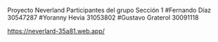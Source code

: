 Proyecto Neverland
Participantes del grupo
Sección 1
#Fernando Díaz 30547287
#Yoranny Hevia  31053802
#Gustavo Graterol 30091118


https://neverlard-35a81.web.app/
